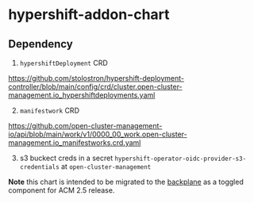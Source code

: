 # hypershift-addon-chart

## Dependency
1. `hypershiftDeployment` CRD

https://github.com/stolostron/hypershift-deployment-controller/blob/main/config/crd/cluster.open-cluster-management.io_hypershiftdeployments.yaml

2. `manifestwork` CRD

https://github.com/open-cluster-management-io/api/blob/main/work/v1/0000_00_work.open-cluster-management.io_manifestworks.crd.yaml

3. s3 buckect creds in a secret `hypershift-operator-oidc-provider-s3-credentials`  at `open-cluster-management`


**Note** this chart is intended to be migrated to the [backplane](https://github.com/stolostron/backplane-operator/tree/main/pkg/templates/charts) as a toggled component for ACM 2.5 release.